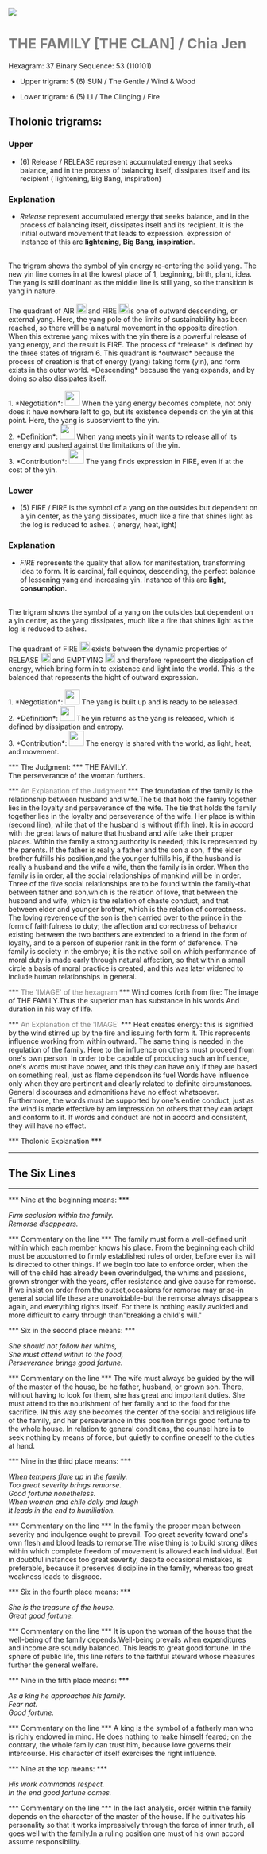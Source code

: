 

![](/assets/hexagram37.png)

# <span style="color:gray">THE FAMILY [THE CLAN] /  Chia Jen </span>
Hexagram: 37
Binary Sequence: 53 (110101)

* Upper trigram: 5 (6) SUN / The Gentle / Wind & Wood

* Lower trigram: 6 (5) LI / The Clinging / Fire

## <span style="brown:gray">Tholonic trigrams: </span>

### <span style="brown:gray">Upper </span>

* (6) Release / RELEASE represent accumulated energy that seeks balance, and in the process of balancing itself, dissipates itself and its recipient ( lightening, Big Bang, inspiration)

### <span style="brown:gray">Explanation</span>

* *Release* represent accumulated energy that seeks balance, and in the process of balancing itself, dissipates itself and its recipient. It is the initial outward movement that leads to expression. expression of Instance of this are **lightening**, **Big Bang**, **inspiration**.<br/>
<br/>
The trigram shows the symbol of yin energy re-entering the solid yang. The new yin line comes in at the lowest place of 1, beginning, birth, plant, idea.  The yang is still dominant as the middle line is still yang, so the transition is yang in nature.<br/>
<br/>
The quadrant of AIR <img src="../Images/bc/trigram-b07.png" style="width:20px"/> and FIRE <img src="../Images/bc/trigram-b05.png" style="width:20px"/>is one of outward descending, or external yang. Here, the yang pole of the limits of sustainability has been reached, so there will be a natural movement in the opposite direction.  When this extreme yang mixes with the yin there is a powerful release of yang energy, and the result is FIRE.  The process of *release* is defined by the three states of trigram 6.  This quadrant is *outward* because the process of creation is that of energy (yang) taking form (yin), and form exists in the outer world.  *Descending* because the yang expands, and by doing so also dissipates itself.<br/>
<br/>
1. *Negotiation*: <img src="../Images/bc/yin.png" style="width:30px"/> When the yang energy becomes complete, not only does it have nowhere left to go, but its existence depends on the yin at this point.  Here, the yang is subservient to the yin.<br/>
2. *Definition*: <img src="../Images/bc/yang.png" style="width:30px"/> When yang meets yin it wants to release all of its energy and pushed against the limitations of the yin.<br/>
3. *Contribution*: <img src="../Images/bc/yang.png" style="width:30px"/> The yang finds expression in FIRE, even if at the cost of the yin.  <br/>


### <span style="brown:gray">Lower </span>

* (5) FIRE / FIRE is the symbol of a yang on the outsides but dependent on a yin center, as the yang dissipates, much like a fire that shines light as the log is reduced to ashes. ( energy, heat,light)

### <span style="brown:gray">Explanation</span>

* *FIRE* represents the quality that allow for manifestation, transforming idea to form. It is cardinal, fall equinox, descending, the perfect balance of lessening yang and increasing yin. Instance of this are **light**, **consumption**.<br/>
<br/>
The trigram shows the symbol of a yang on the outsides but dependent on a yin center, as the yang dissipates, much like a fire that shines light as the log is reduced to ashes.<br/>
<br/>
The quadrant of FIRE <img src="../Images/bc/trigram-b05.png" style="width:20px"/> exists between the dynamic properties of RELEASE <img src="../Images/bc/trigram-b06.png" style="width:20px"/> and EMPTYING <img src="../Images/bc/trigram-b04.png" style="width:20px"/> and therefore represent the dissipation of energy, which bring form in to existence and light into the world. This is the balanced that represents the hight of outward expression.<br/>
<br/>
1. *Negotiation*: <img src="../Images/bc/yang.png" style="width:30px"/> The yang is built up and is ready to be released.<br/>
2. *Definition*: <img src="../Images/bc/yin.png" style="width:30px"/> The yin returns as the yang is released, which is defined by dissipation and entropy.<br/>
3. *Contribution*: <img src="../Images/bc/yang.png" style="width:30px"/> The energy is shared with the world, as light, heat, and movement. <br/>




*** The Judgment: ***
THE FAMILY.<br/>
The perseverance of the woman furthers.


*** <span style="color:gray">An Explanation of the Judgment</span> ***
The foundation of the family is the relationship between husband and wife.The tie that hold the family together lies in the loyalty and perseverance of the wife. The tie that holds the family together lies in the loyalty and perseverance of the wife. Her place is within (second line), while that of the husband is without (fifth line). It is in accord with the great laws of nature that husband and wife take their proper places. Within the family a strong authority is needed; this is represented by the parents. If the father is really a father and the son a son, if the elder brother fulfills his position,and the younger fulfills his, if the husband is really a husband and the wife a wife, then the family is in order. When the family is in order, all the social relationships of mankind will be in order. Three of the five social relationships are to be found within the family-that between father and son,which is the relation of love, that between the husband and wife, which is the relation of chaste conduct, and that between elder and younger brother, which is the relation of correctness. The loving reverence of the son is then carried over to the prince in the form of faithfulness to duty; the affection and correctness of behavior existing between the two brothers are extended to a friend in the form of loyalty, and to a person of superior rank in the form of deference. The family is society in the embryo; it is the native soil on which performance of moral duty is made early through natural affection, so that within a small circle a basis of moral practice is created, and this was later widened to include human relationships in general.

*** <span style="color:gray">The 'IMAGE' of the hexagram</span> ***
Wind comes forth from fire: The image of THE FAMILY.Thus the superior man has substance in his words And duration in his way of life.

*** <span style="color:gray">An Explanation of the 'IMAGE'</span> ***
Heat creates energy: this is signified by the wind stirred up by the fire and issuing forth form it. This represents influence working from within outward. The same thing is needed in the regulation of the family. Here to the influence on others must proceed from one's own person. In order to be capable of producing such an influence, one's words must have power, and this they can have only if they are based on something real, just as flame dependson its fuel Words have influence only when they are pertinent and clearly related to definite circumstances. General discourses and admonitions have no effect whatsoever. Furthermore, the words must be supported by one's entire conduct, just as the wind is made effective by am impression on others that they can adapt and conform to it. If words and conduct are not in accord and consistent, they will have no effect.

*** <span style="brown:gray">Tholonic Explanation </span> ***





---
## The Six Lines ##
---
*** Nine at the beginning means: ***

_Firm seclusion within the family.<br/>
Remorse disappears._

*** Commentary on the line ***
The family must form a well-defined unit within which each member knows his place. From the beginning each child must be accustomed to firmly established rules of order, before ever its will is directed to other things. If we begin too late to enforce order, when the will of the child has already been overindulged, the whims and passions, grown stronger with the years, offer resistance and give cause for remorse. If we insist on order from the outset,occasions for remorse may arise-in general social life these are unavoidable-but the remorse always disappears again, and everything rights itself. For there is nothing easily avoided and more difficult to carry through than"breaking a child's will."

*** Six in the second place means: ***

_She should not follow her whims,<br/>
She must attend within to the food,<br/>
Perseverance brings good fortune._

*** Commentary on the line ***
The wife must always be guided by the will of the master of the house, be he father, husband, or grown son. There, without having to look for them, she has great and important duties. She must attend to the nourishment of her family and to the food for the sacrifice. IN this way she becomes the center of the social and religious life of the family, and her perseverance in this position brings good fortune to the whole house. In relation to general conditions, the counsel here is to seek nothing by means of force, but quietly to confine oneself to the duties at hand.

*** Nine in the third place means: ***

_When tempers flare up in the family.<br/>
Too great severity brings remorse.<br/>
Good fortune nonetheless.<br/>
When woman and chile dally and laugh<br/>
It leads in the end to humiliation._

*** Commentary on the line ***
In the family the proper mean between severity and indulgence ought to prevail. Too great severity toward one's own flesh and blood leads to remorse.The wise thing is to build strong dikes within which complete freedom of movement is allowed each individual. But in doubtful instances too great severity, despite occasional mistakes, is preferable, because it preserves discipline in the family, whereas too great weakness leads to disgrace.

*** Six in the fourth place means: ***

_She is the treasure of the house.<br/>
Great good fortune._

*** Commentary on the line ***
It is upon the woman of the house that the well-being of the family depends.Well-being prevails when expenditures and income are soundly balanced. This leads to great good fortune. In the sphere of public life, this line refers to the faithful steward whose measures further the general welfare.

*** Nine in the fifth place means: ***

_As a king he approaches his family.<br/>
Fear not.<br/>
Good fortune._

*** Commentary on the line ***
A king is the symbol of a fatherly man who is richly endowed in mind. He does nothing to make himself feared; on the contrary, the whole family can trust him, because love governs their intercourse. His character of itself exercises the right influence.

*** Nine at the top means: ***

_His work commands respect.<br/>
In the end good fortune comes._

*** Commentary on the line ***
In the last analysis, order within the family depends on the character of the master of the house. If he cultivates his personality so that it works impressively through the force of inner truth, all goes well with the family.In a ruling position one must of his own accord assume responsibility.

